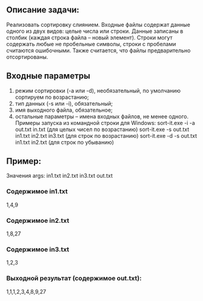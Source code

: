 ## Описание задачи:

Реализовать сортировку слиянием.
Входные файлы содержат данные одного из двух видов: целые числа или строки. Данные записаны
в столбик (каждая строка файла – новый элемент). Строки могут содержать любые не пробельные
символы, строки с пробелами считаются ошибочными. Также считается, что файлы предварительно
отсортированы.
## Входные параметры 
1. режим сортировки (-a или -d), необязательный, по умолчанию сортируем по возрастанию;
2. тип данных (-s или -i), обязательный;
3. имя выходного файла, обязательное;
4. остальные параметры – имена входных файлов, не менее одного.
   Примеры запуска из командной строки для Windows:
   sort-it.exe -i -a out.txt in.txt (для целых чисел по возрастанию)
   sort-it.exe -s out.txt in1.txt in2.txt in3.txt (для строк по возрастанию)
   sort-it.exe -d -s out.txt in1.txt in2.txt (для строк по убыванию)
## Пример:

Значения args:
in1.txt in2.txt in3.txt out.txt

### Содержимое in1.txt
1,4,9
### Содержимое in2.txt
1,8,27
### Содержимое in3.txt
1,2,3
### Выходной результат (содержимое out.txt):
1,1,1,2,3,4,8,9,27

